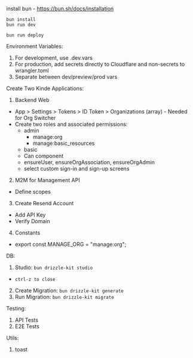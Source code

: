 install bun - https://bun.sh/docs/installation

```
bun install
bun run dev
```

```
bun run deploy
```

Environment Variables:

1. For development, use .dev.vars
2. For production, add secrets directly to Cloudflare and non-secrets to wrangler.toml
3. Separate between dev/preview/prod vars

Create Two Kinde Applications:

1. Backend Web

- App > Settings > Tokens > ID Token > Organizations (array) - Needed for Org Switcher
- Create two roles and associated permissions:
  - admin
    - manage:org
    - manage:basic_resources
  - basic
  - Can component
  - ensureUser, ensureOrgAssociation, ensureOrgAdmin
  - select custom sign-in and sign-up screens

2. M2M for Management API

- Define scopes

3. Create Resend Account

- Add API Key
- Verify Domain

4. Constants

- export const MANAGE_ORG = "manage:org";

DB:

1. Studio: `bun drizzle-kit studio` 
  - `ctrl-z to close`
2. Create Migration: `bun drizzle-kit generate`
3. Run Migration: `bun drizzle-kit migrate`

Testing:

1. API Tests
2. E2E Tests

Utils:
1. toast
